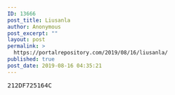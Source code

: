 ```yaml
---
ID: 13666
post_title: Liusanla
author: Anonymous
post_excerpt: ""
layout: post
permalink: >
  https://portalrepository.com/2019/08/16/liusanla/
published: true
post_date: 2019-08-16 04:35:21
---
```

<pre>212DF725164C</pre>